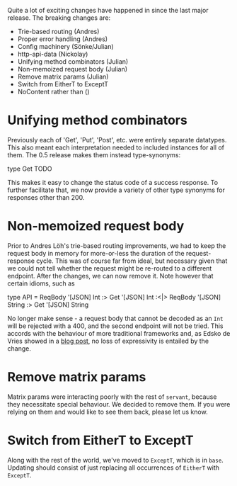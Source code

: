 
Quite a lot of exciting changes have happened in since the last major release.
The breaking changes are:

 - Trie-based routing (Andres)
 - Proper error handling (Andres)
 - Config machinery (Sönke/Julian)
 - http-api-data (Nickolay)
 - Unifying method combinators (Julian)
 - Non-memoized request body (Julian)
 - Remove matrix params (Julian)
 - Switch from EitherT to ExceptT
 - NoContent rather than ()

# Unifying method combinators

Previously each of 'Get', 'Put', 'Post', etc. were entirely separate datatypes.
This also meant each interpretation needed to included instances for all of
them. The 0.5 release makes them instead type-synonyms:

  type Get TODO

This makes it easy to change the status code of a success response. To further
facilitate that, we now provide a variety of other type synonyms for responses
other than 200.

# Non-memoized request body

Prior to Andres Löh's trie-based routing improvements, we had to keep the
request body in memory for more-or-less the duration of the request-response
cycle. This was of course far from ideal, but necessary given that we could not
tell whether the request might be re-routed to a different endpoint. After the
changes, we can now remove it. Note however that certain idioms, such as

  type API = ReqBody '[JSON] Int :> Get '[JSON] Int
        :<|> ReqBody '[JSON] String :> Get '[JSON] String

No longer make sense - a request body that cannot be decoded as an `Int` will
be rejected with a 400, and the second endpoint will not be tried. This accords
with the behaviour of more traditional frameworks and, as Edsko de Vries showed
in a [blog post](http://www.edsko.net/temp/dependently-typed-servers/), no loss
of expressivity is entailed by the change.

# Remove matrix params

Matrix params were interacting poorly with the rest of `servant`, because they
necessitate special behaviour. We decided to remove them. If you were relying
on them and would like to see them back, please let us know.

# Switch from EitherT to ExceptT

Along with the rest of the world, we've moved to `ExceptT`, which is in `base`.
Updating should consist of just replacing all occurrences of `EitherT` with
`ExceptT`.
